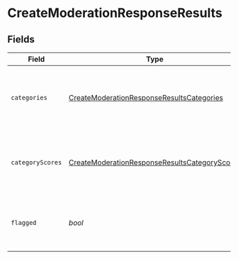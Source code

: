 # CreateModerationResponseResults


## Fields

| Field                                                                                                                 | Type                                                                                                                  | Required                                                                                                              | Description                                                                                                           |
| --------------------------------------------------------------------------------------------------------------------- | --------------------------------------------------------------------------------------------------------------------- | --------------------------------------------------------------------------------------------------------------------- | --------------------------------------------------------------------------------------------------------------------- |
| `categories`                                                                                                          | [CreateModerationResponseResultsCategories](../../models/shared/CreateModerationResponseResultsCategories.md)         | :heavy_check_mark:                                                                                                    | A list of the categories, and whether they are flagged or not.                                                        |
| `categoryScores`                                                                                                      | [CreateModerationResponseResultsCategoryScores](../../models/shared/CreateModerationResponseResultsCategoryScores.md) | :heavy_check_mark:                                                                                                    | A list of the categories along with their scores as predicted by model.                                               |
| `flagged`                                                                                                             | *bool*                                                                                                                | :heavy_check_mark:                                                                                                    | Whether the content violates [OpenAI's usage policies](/policies/usage-policies).                                     |